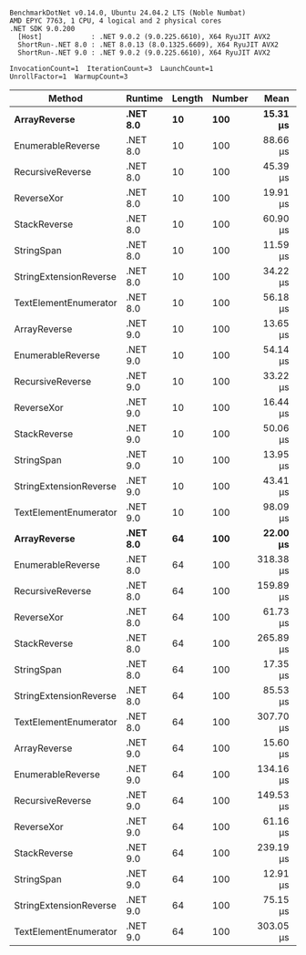 ```

BenchmarkDotNet v0.14.0, Ubuntu 24.04.2 LTS (Noble Numbat)
AMD EPYC 7763, 1 CPU, 4 logical and 2 physical cores
.NET SDK 9.0.200
  [Host]            : .NET 9.0.2 (9.0.225.6610), X64 RyuJIT AVX2
  ShortRun-.NET 8.0 : .NET 8.0.13 (8.0.1325.6609), X64 RyuJIT AVX2
  ShortRun-.NET 9.0 : .NET 9.0.2 (9.0.225.6610), X64 RyuJIT AVX2

InvocationCount=1  IterationCount=3  LaunchCount=1  
UnrollFactor=1  WarmupCount=3  

```
| Method                 | Runtime  | Length | Number | Mean      | Error     | StdDev    | Median     | Min        | Max       | Allocated |
|----------------------- |--------- |------- |------- |----------:|----------:|----------:|-----------:|-----------:|----------:|----------:|
| **ArrayReverse**           | **.NET 8.0** | **10**     | **100**    |  **15.31 μs** | **170.02 μs** |  **9.320 μs** |  **10.204 μs** |   **9.652 μs** |  **26.06 μs** |  **10.09 KB** |
| EnumerableReverse      | .NET 8.0 | 10     | 100    |  88.66 μs | 193.41 μs | 10.601 μs |  84.917 μs |  80.439 μs | 100.63 μs |  25.72 KB |
| RecursiveReverse       | .NET 8.0 | 10     | 100    |  45.39 μs | 287.15 μs | 15.740 μs |  41.287 μs |  32.110 μs |  62.78 μs |  33.53 KB |
| ReverseXor             | .NET 8.0 | 10     | 100    |  19.91 μs | 195.55 μs | 10.719 μs |  13.996 μs |  13.446 μs |  32.28 μs |  10.09 KB |
| StackReverse           | .NET 8.0 | 10     | 100    |  60.90 μs | 280.91 μs | 15.398 μs |  53.108 μs |  50.953 μs |  78.64 μs |  31.19 KB |
| StringSpan             | .NET 8.0 | 10     | 100    |  11.59 μs | 160.99 μs |  8.824 μs |   6.572 μs |   6.421 μs |  21.78 μs |   5.41 KB |
| StringExtensionReverse | .NET 8.0 | 10     | 100    |  34.22 μs | 246.70 μs | 13.522 μs |  26.779 μs |  26.057 μs |  49.83 μs |  28.84 KB |
| TextElementEnumerator  | .NET 8.0 | 10     | 100    |  56.18 μs |  81.13 μs |  4.447 μs |  55.983 μs |  51.835 μs |  60.72 μs |  10.09 KB |
| ArrayReverse           | .NET 9.0 | 10     | 100    |  13.65 μs | 115.49 μs |  6.330 μs |  10.960 μs |   9.106 μs |  20.88 μs |  10.09 KB |
| EnumerableReverse      | .NET 9.0 | 10     | 100    |  54.14 μs | 267.04 μs | 14.637 μs |  50.303 μs |  41.797 μs |  70.31 μs |  17.91 KB |
| RecursiveReverse       | .NET 9.0 | 10     | 100    |  33.22 μs | 306.55 μs | 16.803 μs |  27.180 μs |  20.267 μs |  52.20 μs |  33.53 KB |
| ReverseXor             | .NET 9.0 | 10     | 100    |  16.44 μs | 151.62 μs |  8.311 μs |  13.836 μs |   9.739 μs |  25.74 μs |  10.09 KB |
| StackReverse           | .NET 9.0 | 10     | 100    |  50.06 μs | 255.97 μs | 14.030 μs |  42.102 μs |  41.812 μs |  66.26 μs |  31.19 KB |
| StringSpan             | .NET 9.0 | 10     | 100    |  13.95 μs | 197.73 μs | 10.838 μs |   8.736 μs |   6.703 μs |  26.41 μs |   5.41 KB |
| StringExtensionReverse | .NET 9.0 | 10     | 100    |  43.41 μs | 232.07 μs | 12.720 μs |  40.419 μs |  32.455 μs |  57.36 μs |  17.91 KB |
| TextElementEnumerator  | .NET 9.0 | 10     | 100    |  98.09 μs | 199.53 μs | 10.937 μs |  93.312 μs |  90.357 μs | 110.60 μs |  10.09 KB |
| **ArrayReverse**           | **.NET 8.0** | **64**     | **100**    |  **22.00 μs** | **333.24 μs** | **18.266 μs** |  **11.922 μs** |  **11.000 μs** |  **43.09 μs** |  **30.41 KB** |
| EnumerableReverse      | .NET 8.0 | 64     | 100    | 318.38 μs | 277.50 μs | 15.211 μs | 316.445 μs | 304.221 μs | 334.46 μs |  59.31 KB |
| RecursiveReverse       | .NET 8.0 | 64     | 100    | 159.89 μs |  35.16 μs |  1.927 μs | 159.480 μs | 158.208 μs | 161.99 μs | 560.88 KB |
| ReverseXor             | .NET 8.0 | 64     | 100    |  61.73 μs | 184.14 μs | 10.094 μs |  61.003 μs |  52.016 μs |  72.16 μs |  30.41 KB |
| StackReverse           | .NET 8.0 | 64     | 100    | 265.89 μs | 523.41 μs | 28.690 μs | 270.610 μs | 235.134 μs | 291.93 μs |  88.22 KB |
| StringSpan             | .NET 8.0 | 64     | 100    |  17.35 μs | 242.88 μs | 13.313 μs |   9.833 μs |   9.503 μs |  32.73 μs |  15.56 KB |
| StringExtensionReverse | .NET 8.0 | 64     | 100    |  85.53 μs | 563.89 μs | 30.908 μs |  68.918 μs |  66.483 μs | 121.19 μs |  68.69 KB |
| TextElementEnumerator  | .NET 8.0 | 64     | 100    | 307.70 μs |  89.36 μs |  4.898 μs | 310.203 μs | 302.058 μs | 310.84 μs |  20.25 KB |
| ArrayReverse           | .NET 9.0 | 64     | 100    |  15.60 μs | 255.37 μs | 13.998 μs |   7.609 μs |   7.428 μs |  31.76 μs |  30.08 KB |
| EnumerableReverse      | .NET 9.0 | 64     | 100    | 134.16 μs | 319.58 μs | 17.518 μs | 134.849 μs | 116.314 μs | 151.33 μs |  38.22 KB |
| RecursiveReverse       | .NET 9.0 | 64     | 100    | 149.53 μs | 176.37 μs |  9.667 μs | 144.396 μs | 143.505 μs | 160.68 μs | 560.88 KB |
| ReverseXor             | .NET 9.0 | 64     | 100    |  61.16 μs | 217.11 μs | 11.900 μs |  59.219 μs |  50.343 μs |  73.91 μs |  30.41 KB |
| StackReverse           | .NET 9.0 | 64     | 100    | 239.19 μs | 804.05 μs | 44.073 μs | 228.472 μs | 201.462 μs | 287.63 μs |  88.22 KB |
| StringSpan             | .NET 9.0 | 64     | 100    |  12.91 μs | 190.59 μs | 10.447 μs |   6.932 μs |   6.832 μs |  24.98 μs |  15.56 KB |
| StringExtensionReverse | .NET 9.0 | 64     | 100    |  75.15 μs | 274.61 μs | 15.052 μs |  66.662 μs |  66.262 μs |  92.53 μs |  38.22 KB |
| TextElementEnumerator  | .NET 9.0 | 64     | 100    | 303.05 μs | 167.21 μs |  9.166 μs | 306.466 μs | 292.671 μs | 310.02 μs |  20.25 KB |
